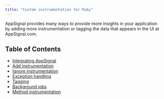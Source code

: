 ```yaml
---
title: "Custom instrumentation for Ruby"
---
```


AppSignal provides many ways to provide more insights in your application by
adding more instrumentation or tagging the data that appears in the UI at
AppSignal.com.

## Table of Contents

- [Integrating AppSignal](/ruby/instrumentation/integrating-appsignal.html)
- [Add instrumentation](/ruby/instrumentation/instrumentation.html)
- [Ignore instrumentation](/ruby/instrumentation/ignore-instrumentation.html)
- [Exception handling](/ruby/instrumentation/exception-handling.html)
- [Tagging](/ruby/instrumentation/tagging.html)
- [Background jobs](/ruby/instrumentation/background-jobs.html)
- [Method instrumentation](/ruby/instrumentation/method-instrumentation.html)
